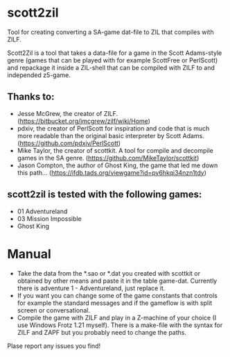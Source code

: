 # scott2zil
Tool for creating converting a SA-game dat-file to ZIL that compiles with ZILF. 

Scott2Zil is a tool that takes a data-file for a game in the Scott Adams-style genre (games that can be played with for example ScottFree or PerlScott) and repackage it inside a ZIL-shell that can be compiled with ZILF to and independed z5-game.

## Thanks to:
* Jesse McGrew, the creator of ZILF. (https://bitbucket.org/jmcgrew/zilf/wiki/Home)
* pdxiv, the creator of PerlScott for inspiration and code that is much more readable than the original basic interpreter by Scott Adams. (https://github.com/pdxiv/PerlScott)
* Mike Taylor, the creator of scottkit. A tool for compile and decompile games in the SA genre. (https://github.com/MikeTaylor/scottkit)
* Jason Compton, the author of Ghost King, the game that led me down this path... (https://ifdb.tads.org/viewgame?id=pv6hkqi34nzn1tdy)

## scott2zil is tested with the following games:
 - 01 Adventureland
 - 03 Mission Impossible
 - Ghost King

# Manual
* Take the data from the *.sao or *.dat you created with scottkit or obtained by other means and paste it in the table game-dat. Currently there is adventure 1 - Adventureland, just replace it.
* If you want you can change some of the game constants that controls for example the standard messages and if the gameflow is with split screen or conversational.
* Compile the game with ZILF and play in a Z-machine of your choice (I use Windows Frotz 1.21 myself). There is a make-file with the syntax for ZILF and ZAPF but you probably need to change the paths.

Plase report any issues you find!
